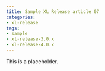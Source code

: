 ```yaml
---
title: Sample XL Release article 07
categories:
- xl-release
tags:
- sample
- xl-release-3.0.x
- xl-release-4.0.x
---
```


This is a placeholder.
